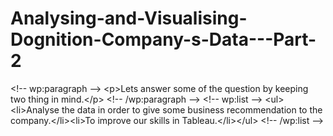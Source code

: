 # Analysing-and-Visualising-Dognition-Company-s-Data---Part-2
&lt;!-- wp:paragraph --> &lt;p>Lets answer some of the question by keeping two thing in mind.&lt;/p> &lt;!-- /wp:paragraph -->  &lt;!-- wp:list --> &lt;ul>&lt;li>Analyse the data in order to give some business recommendation to the company.&lt;/li>&lt;li>To improve our skills in Tableau.&lt;/li>&lt;/ul> &lt;!-- /wp:list -->
